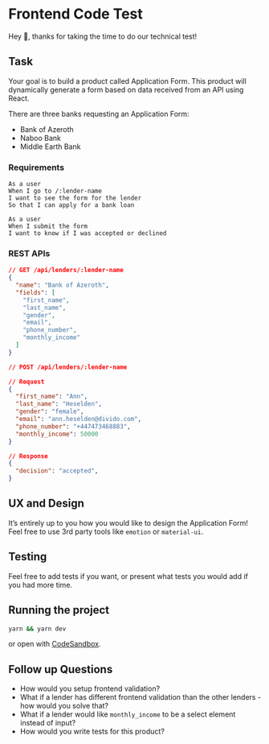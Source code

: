 # Frontend Code Test

Hey :wave:, thanks for taking the time to do our technical test!

## Task

Your goal is to build a product called Application Form. This product will dynamically generate a form based on data received from an API using React.

There are three banks requesting an Application Form:

- Bank of Azeroth
- Naboo Bank
- Middle Earth Bank

### Requirements

```
As a user
When I go to /:lender-name
I want to see the form for the lender
So that I can apply for a bank loan
```

```
As a user
When I submit the form
I want to know if I was accepted or declined
```

### REST APIs

```json
// GET /api/lenders/:lender-name
{
  "name": "Bank of Azeroth",
  "fields": [
    "first_name",
    "last_name",
    "gender",
    "email",
    "phone_number",
    "monthly_income"
  ]
}

// POST /api/lenders/:lender-name

// Request
{
  "first_name": "Ann",
  "last_name": "Heselden",
  "gender": "female",
  "email": "ann.heselden@divido.com",
  "phone_number": "+447473468883",
  "monthly_income": 50000
}

// Response
{
  "decision": "accepted",
}
```

## UX and Design

It’s entirely up to you how you would like to design the Application Form! Feel free to use 3rd party tools like `emotion` or `material-ui`.

## Testing

Feel free to add tests if you want, or present what tests you would add if you had more time.

## Running the project

```bash
yarn && yarn dev
```

or open with [CodeSandbox](https://githubbox.com/dividohq/frontend-code-test/tree/docs/simplify-readme).

## Follow up Questions

- How would you setup frontend validation?
- What if a lender has different frontend validation than the other
  lenders - how would you solve that?
- What if a lender would like `monthly_income` to be a select element
  instead of input?
- How would you write tests for this product?
